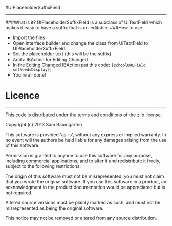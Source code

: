 #UIPlaceholderSuffixField
*******
###What is it?
UIPlaceholderSuffixField is a subclass of UITextField which makes it easy to have a suffix that is un-editable.
###How to use
* Import the files
* Open interface builder and change the class from UITextField to UIPlaceholderSuffixField.
* Set the placeholder text (this will be the suffix)
* Add a IBAction for Editing Changed
* In the Editing Changed IBAction put this code: ```[schoolURLField setNeedsDisplay];```
* You're all done!
# Licence

******
This code is distributed under the terms and conditions of the zlib license.

Copyright (c) 2013 Sam Baumgarten

This software is provided 'as-is', without any express or implied warranty. In no event will the authors be held liable for any damages arising from the use of this software.

Permission is granted to anyone to use this software for any purpose, including commercial applications, and to alter it and redistribute it freely, subject to the following restrictions:

The origin of this software must not be misrepresented; you must not claim that you wrote the original software. If you use this software in a product, an acknowledgment in the product documentation would be appreciated but is not required.

Altered source versions must be plainly marked as such, and must not be misrepresented as being the original software.

This notice may not be removed or altered from any source distribution.